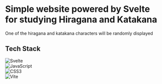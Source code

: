 # Simple website powered by Svelte for studying Hiragana and Katakana

One of the hiragana and katakana characters will be randomly displayed


## Tech Stack
![Svelte](https://img.shields.io/badge/svelte-%23f1413d.svg?style=for-the-badge&logo=svelte&logoColor=white)  
![JavaScript](https://img.shields.io/badge/javascript-%23323330.svg?style=for-the-badge&logo=javascript&logoColor=%23F7DF1E)  
![CSS3](https://img.shields.io/badge/css3-%231572B6.svg?style=for-the-badge&logo=css3&logoColor=white)   
![Vite](https://img.shields.io/badge/vite-%23646CFF.svg?style=for-the-badge&logo=vite&logoColor=white)